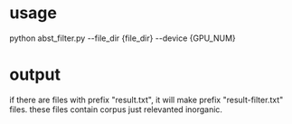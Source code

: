 # usage

python abst_filter.py --file_dir {file_dir} --device {GPU_NUM}


# output

if there are files with prefix "result.txt", it will make prefix "result-filter.txt" files.
these files contain corpus just relevanted inorganic.

